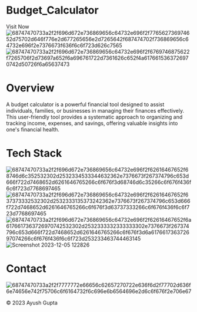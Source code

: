 # Budget_Calculator
Visit Now
![68747470733a2f2f696d672e736869656c64732e696f2f776562736974652d75702d646f776e2d677265656e2d7265642f687474702f736869656c64732e696f2e7376673f636f6c6f723d626c7565](https://github.com/ayushgupta1777/Budget_Calculator/assets/120300586/a5d25315-25c4-44a8-8398-fed54853ab9e)
![68747470733a2f2f696d672e736869656c64732e696f2f6769746875622f7265706f2d73697a652f6a696761722d7361626c652f4a6176615363726970742d50726f6a65637473](https://github.com/ayushgupta1777/Budget_Calculator/assets/120300586/bf483f2e-5779-4bb1-a3f0-fdf214b560a4)
# Overview

A budget calculator is a powerful financial tool designed to assist individuals, families, or businesses in managing their finances effectively. This user-friendly tool provides a systematic approach to organizing and tracking income, expenses, and savings, offering valuable insights into one's financial health.

# Tech Stack
![68747470733a2f2f696d672e736869656c64732e696f2f62616467652f68746d6c352532302d2532334533344632362e7376673f267374796c653d666f722d7468652d6261646765266c6f676f3d68746d6c35266c6f676f436f6c6f723d7768697465](https://github.com/ayushgupta1777/Budget_Calculator/assets/120300586/053332c9-36de-4172-b4c5-2169042ee1c2)
![68747470733a2f2f696d672e736869656c64732e696f2f62616467652f637373332532302d2532333135373242362e7376673f267374796c653d666f722d7468652d6261646765266c6f676f3d63737333266c6f676f436f6c6f723d7768697465](https://github.com/ayushgupta1777/Budget_Calculator/assets/120300586/ec7ae3f2-e960-423e-aab4-213e233b77a6)
![68747470733a2f2f696d672e736869656c64732e696f2f62616467652f6a6176617363726970742532302d2532333332333333302e7376673f267374796c653d666f722d7468652d6261646765266c6f676f3d6a617661736372697074266c6f676f436f6c6f723d253233463744463145](https://github.com/ayushgupta1777/Budget_Calculator/assets/120300586/0ba955fd-34e9-4cf3-8b0b-5d064361cf48)
![Screenshot 2023-12-05 122826](https://github.com/ayushgupta1777/Budget_Calculator/assets/120300586/00f164d4-7d85-4358-9a27-9e44b6d3fcbd)
# Contact
![68747470733a2f2f7777772e66656c62657270722e636f6d2f77702d636f6e74656e742f75706c6f6164732f6c696e6b6564696e2d6c6f676f2e706e67]([https://github.com/ayushgupta1777/Budget_Calculator/assets/120300586/15c5d464-aad6-4cc4-80a7-d388c811a8f1](https://www.linkedin.com/in/ayush-gupta-38abab230/))

© 2023 Ayush Gupta 
